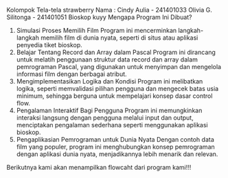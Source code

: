 Kolompok Tela-tela strawberry
Nama  :   Cindy Aulia  -  241401033
          Olivia G. Silitonga  - 241401051
Bioskop kuyy
Mengapa Program Ini Dibuat?
1.	Simulasi Proses Memilih Film
Program ini mencerminkan langkah-langkah memilih film di dunia nyata, seperti di situs atau aplikasi penyedia tiket bioskop.
2.	Belajar Tentang Record dan Array dalam Pascal
Program ini dirancang untuk melatih penggunaan struktur data record dan array dalam pemrograman Pascal, yang digunakan untuk menyimpan dan mengelola informasi film dengan berbagai atribut.
3.	Mengimplementasikan Logika dan Kondisi
Program ini melibatkan logika, seperti memvalidasi pilihan pengguna dan mengecek batas usia minimum, sehingga berguna untuk mempelajari konsep dasar control flow.
4.	Pengalaman Interaktif Bagi Pengguna
Program ini memungkinkan interaksi langsung dengan pengguna melalui input dan output, menciptakan pengalaman sederhana seperti menggunakan aplikasi bioskop.
5.	Pengaplikasian Pemrograman untuk Dunia Nyata
Dengan contoh data film yang populer, program ini menghubungkan konsep pemrograman dengan aplikasi dunia nyata, menjadikannya lebih menarik dan relevan.

Berikutnya kami akan menampilkan flowcaht dari program kami!!!




